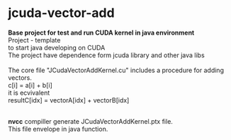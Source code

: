 # jcuda-vector-add
<b>Base project for test and run CUDA kernel in java environment</b>
<br>Project - template
<br>to start java developing on CUDA
<br>The project have dependence form jcuda library and other java libs
<br>
<br>The core file "JCudaVectorAddKernel.cu" includes a procedure for adding vectors.
<br>c[i] = a[i] + b[i]
<br>it is ecvivalent
<br>resultC[idx] = vectorA[idx] + vectorB[idx]

<br><b>nvcc</b> compiller generate JCudaVectorAddKernel.ptx file.
<br>This file envelope in java function.

